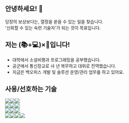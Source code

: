 ## 안녕하세요! :wave:
당장의 보상보다는, 열정을 쏟을 수 있는 일을 찾습니다.  
'신뢰할 수 있는 숙련 기술자'가 되는 것이 목표입니다.   
  
## 저는 (📚+💻)×🛫입니다!
- 대학에서 소설비평과 프로그래밍을 공부했습니다. 
- 공군에서 통신장교로 사 년 복무하고 대위로 전역했습니다.
- 지금은 백오피스 개발 및 솔루션 운영/관리 업무를 하고 있어요.
  
## 사용/선호하는 기술
<img src="https://img.shields.io/badge/Android-3DDC84?style=flat-square&logo=Android&logoColor=white"/><img src="https://img.shields.io/badge/Java-007396?style=flat-square&logo=Java&logoColor=white"/><img src="https://img.shields.io/badge/C++-00599C?style=flat-square&logo=C%2B%2B&logoColor=white"/> <br>
<img src="https://img.shields.io/badge/JavaScript-F7DF1E?style=flat-square&logo=JavaScript&logoColor=white"/><img src="https://img.shields.io/badge/MySQL-4479A1?style=flat-square&logo=MySQL&logoColor=white"/><img src="https://img.shields.io/badge/kotlin-7F52FF?style=flat-square&logo=Kotlin&logoColor=white"/> <br>
<img src="https://img.shields.io/badge/Python-3776AB?style=flat-square&logo=Python&logoColor=white"/><img src="https://img.shields.io/badge/SpringBoot-6DB33F?style=flat-square&logo=SpringBoot&logoColor=white"/><img src="https://img.shields.io/badge/Node.js-339933?style=flat-square&logo=Node.js&logoColor=white"/> <br>
<img src="https://img.shields.io/badge/GitHub-181717?style=flat-square&logo=GitHub&logoColor=white"/><img src="https://img.shields.io/badge/Docker-2496ED?style=flat-square&logo=Docker&logoColor=white"/><img src="https://img.shields.io/badge/Ubuntu-E95420?style=flat-square&logo=Ubuntu&logoColor=white"/><img src="https://img.shields.io/badge/AWS-232F3E?style=flat-square&logo=AmazonAWS&logoColor=white"/>
